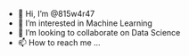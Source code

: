 - 👋 Hi, I’m @815w4r47
- 👀 I’m interested in Machine Learning
- 💞️ I’m looking to collaborate on Data Science
- 📫 How to reach me ...

<!---
815w4r47/815w4r47 is a ✨ special ✨ repository because its `README.md` (this file) appears on your GitHub profile.
You can click the Preview link to take a look at your changes.
--->
